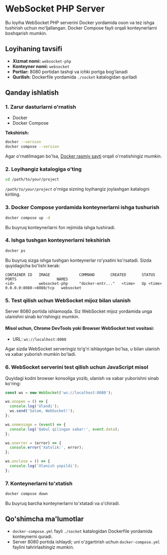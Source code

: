 # WebSocket PHP Server

Bu loyiha WebSocket PHP serverini Docker yordamida oson va tez ishga tushirish uchun mo'ljallangan. Docker Compose fayli orqali konteynerlarni boshqarish mumkin.

## Loyihaning tavsifi

- **Xizmat nomi:** `websocket-php`
- **Konteyner nomi:** `websocket`
- **Portlar:** 8080 portidan tashqi va ichki portga bog'lanadi
- **Qurilish:** Dockerfile yordamida `./socket` katalogidan quriladi

## Qanday ishlatish

### 1. Zarur dasturlarni o'rnatish

- Docker
- Docker Compose

**Tekshirish:**

```bash
docker --version
docker compose --version
```

Agar o'rnatilmagan bo'lsa, [Docker rasmiy sayti](https://docs.docker.com/get-docker/) orqali o'rnatishingiz mumkin.

### 2. Loyihangiz katalogiga o'ting

```bash
cd /path/to/your/project
```

*`/path/to/your/project`* o'rniga sizning loyihangiz joylashgan katalogni kiriting.

### 3. Docker Compose yordamida konteynerlarni ishga tushurish

```bash
docker compose up -d
```

Bu buyruq konteynerlarni fon rejimida ishga tushiradi.

### 4. Ishga tushgan konteynerlarni tekshirish

```bash
docker ps
```

Bu buyruq sizga ishga tushgan konteynerlar ro'yxatini ko'rsatadi. Sizda quyidagicha bo'lishi kerak:

```
CONTAINER ID   IMAGE             COMMAND       CREATED       STATUS       PORTS                  NAMES
<id>           websocket-php     "docker-entr..."   <time>   Up <time>   0.0.0.0:8080->8080/tcp   websocket
```

### 5. Test qilish uchun WebSocket mijoz bilan ulanish

Server 8080 portida ishlamoqda. Siz WebSocket mijoz yordamida unga ulanishni sinab ko'rishingiz mumkin.

#### Misol uchun, Chrome DevTools yoki Browser WebSocket test vositasi:

- URL: `ws://localhost:8080`

Agar sizda WebSocket serveringiz to'g'ri ishlayotgan bo'lsa, u bilan ulanish va xabar yuborish mumkin bo'ladi.

### 6. WebSocket serverini test qilish uchun JavaScript misol

Quyidagi kodni browser konsoliga yozib, ulanish va xabar yuborishni sinab ko'ring:

```js
const ws = new WebSocket('ws://localhost:8080');

ws.onopen = () => {
  console.log('Ulandi');
  ws.send('Salom, WebSocket!');
};

ws.onmessage = (event) => {
  console.log('Qabul qilingan xabar:', event.data);
};

ws.onerror = (error) => {
  console.error('Xatolik:', error);
};

ws.onclose = () => {
  console.log('Ulanish yopildi');
};
```

### 7. Konteynerlarni to'xtatish

```bash
docker compose down
```

Bu buyruq barcha konteynerlarni to'xtatadi va o'chiradi.

## Qo'shimcha ma'lumotlar

- `docker-compose.yml` fayli `./socket` katalogidan Dockerfile yordamida konteynerni quradi.
- Server 8080 portida ishlaydi; uni o'zgartirish uchun `docker-compose.yml` faylini tahrirlashingiz mumkin.
